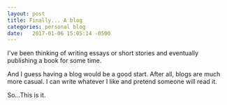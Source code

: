 ```yaml
---
layout: post
title: Finally... A blog
categories: personal blog
date:   2017-01-06 15:05:14 -0500
---
```


 
 I've been thinking of writing essays or short stories and eventually publishing a book for some time.
 
 And I guess having a blog would be a good start. After all, blogs are much more casual. I can write whatever I like and pretend someone will read it.
 
 So...This is it.
 